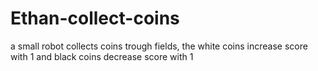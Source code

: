 # Ethan-collect-coins
a small robot collects coins trough fields, the white coins increase score with 1 and black coins decrease score with 1
